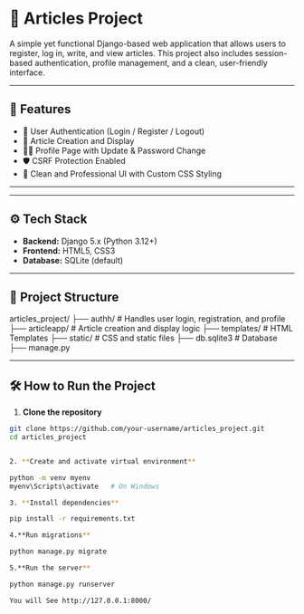 # 📝 Articles Project

A simple yet functional Django-based web application that allows users to register, log in, write, and view articles. This project also includes session-based authentication, profile management, and a clean, user-friendly interface.

---

## 🚀 Features

- 🔐 User Authentication (Login / Register / Logout)
- 🧾 Article Creation and Display
- 🙍‍♂️ Profile Page with Update & Password Change
- 🛡️ CSRF Protection Enabled
- 🎨 Clean and Professional UI with Custom CSS Styling

---

---

## ⚙️ Tech Stack

- **Backend:** Django 5.x (Python 3.12+)
- **Frontend:** HTML5, CSS3
- **Database:** SQLite (default)

---

## 📂 Project Structure

articles_project/ ├── authh/ # Handles user login, registration, and profile ├── articleapp/ # Article creation and display logic ├── templates/ # HTML Templates ├── static/ # CSS and static files ├── db.sqlite3 # Database ├── manage.py


---

## 🛠️ How to Run the Project

1. **Clone the repository**
```bash
git clone https://github.com/your-username/articles_project.git
cd articles_project


2. **Create and activate virtual environment**

python -m venv myenv
myenv\Scripts\activate   # On Windows

3. **Install dependencies**

pip install -r requirements.txt

4.**Run migrations**

python manage.py migrate

5.**Run the server**

python manage.py runserver

You will See http://127.0.0.1:8000/
